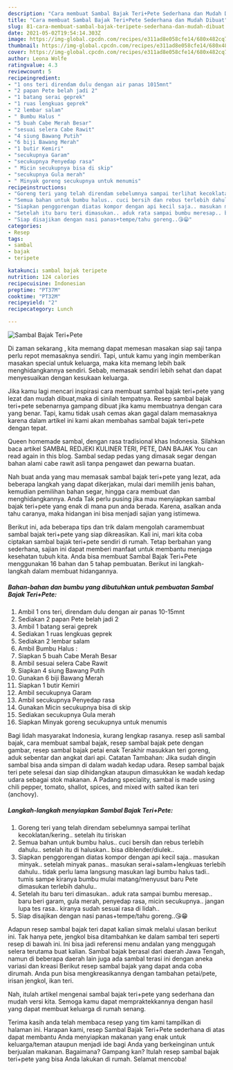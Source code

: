 ```yaml
---
description: "Cara membuat Sambal Bajak Teri+Pete Sederhana dan Mudah Dibuat"
title: "Cara membuat Sambal Bajak Teri+Pete Sederhana dan Mudah Dibuat"
slug: 81-cara-membuat-sambal-bajak-teripete-sederhana-dan-mudah-dibuat
date: 2021-05-02T19:54:14.303Z
image: https://img-global.cpcdn.com/recipes/e311ad8e058cfe14/680x482cq70/sambal-bajak-teripete-foto-resep-utama.jpg
thumbnail: https://img-global.cpcdn.com/recipes/e311ad8e058cfe14/680x482cq70/sambal-bajak-teripete-foto-resep-utama.jpg
cover: https://img-global.cpcdn.com/recipes/e311ad8e058cfe14/680x482cq70/sambal-bajak-teripete-foto-resep-utama.jpg
author: Leona Wolfe
ratingvalue: 4.3
reviewcount: 5
recipeingredient:
- "1 ons teri direndam dulu dengan air panas 1015mnt"
- "2 papan Pete belah jadi 2"
- "1 batang serai geprek"
- "1 ruas lengkuas geprek"
- "2 lembar salam"
- " Bumbu Halus "
- "5 buah Cabe Merah Besar"
- "sesuai selera Cabe Rawit"
- "4 siung Bawang Putih"
- "6 biji Bawang Merah"
- "1 butir Kemiri"
- "secukupnya Garam"
- "secukupnya Penyedap rasa"
- " Micin secukupnya bisa di skip"
- "secukupnya Gula merah"
- " Minyak goreng secukupnya untuk menumis"
recipeinstructions:
- "Goreng teri yang telah direndam sebelumnya sampai terlihat kecoklatan/kering.. setelah itu tiriskan"
- "Semua bahan untuk bumbu halus.. cuci bersih dan rebus terlebih dahulu.. setelah itu di haluskan.. bisa diblender/diulek.."
- "Siapkan penggorengan diatas kompor dengan api kecil saja.. masukan minyak.. setelah minyak panas.. masukan serai+salam+lengkuas terlebih dahulu.. tidak perlu lama langsung masukan lagi bumbu halus tadi.. tumis sampe kiranya bumbu mulai matang/menyusut baru Pete dimasukan terlebih dahulu.."
- "Setelah itu baru teri dimasukan.. aduk rata sampai bumbu meresap.. baru beri garam, gula merah, penyedap rasa, micin secukupnya.. jangan lupa tes rasa.. kiranya sudah sesuai rasa di lidah.."
- "Siap disajikan dengan nasi panas+tempe/tahu goreng..😘😁"
categories:
- Resep
tags:
- sambal
- bajak
- teripete

katakunci: sambal bajak teripete 
nutrition: 124 calories
recipecuisine: Indonesian
preptime: "PT37M"
cooktime: "PT32M"
recipeyield: "2"
recipecategory: Lunch

---
```



![Sambal Bajak Teri+Pete](https://img-global.cpcdn.com/recipes/e311ad8e058cfe14/680x482cq70/sambal-bajak-teripete-foto-resep-utama.jpg)

Di zaman  sekarang , kita memang dapat memesan masakan siap saji tanpa perlu repot memasaknya sendiri. Tapi, untuk kamu yang ingin memberikan masakan special untuk keluarga, maka kita memang lebih baik menghidangkannya sendiri. Sebab, memasak sendiri lebih sehat dan dapat menyesuaikan dengan kesukaan keluarga.

Jika kamu lagi mencari inspirasi cara membuat sambal bajak teri+pete yang lezat dan mudah dibuat,maka di sinilah tempatnya. Resep sambal bajak teri+pete  sebenarnya gampang dibuat jika kamu membuatnya dengan cara yang benar. Tapi, kamu tidak usah cemas akan gagal dalam memasaknya 
karena dalam artikel ini kami akan membahas sambal bajak teri+pete dengan tepat.  

Queen homemade sambal, dengan rasa tradisional khas Indonesia. Silahkan baca artikel SAMBAL REDJEKI KULINER TERI, PETE, DAN BAJAK You can read again in this blog. Sambal sedap pedas yang dimasak segar dengan bahan alami cabe rawit asli tanpa pengawet dan pewarna buatan.

Nah buat anda yang mau memasak sambal bajak teri+pete yang lezat, ada beberapa langkah yang dapat dikerjakan, mulai dari memilih jenis bahan, kemudian pemilihan bahan segar, hingga cara membuat dan menghidangkannya. Anda Tak perlu pusing jika mau menyiapkan sambal bajak teri+pete yang enak di mana pun anda berada. Karena, asalkan anda  tahu caranya, maka hidangan ini bisa menjadi sajian yang istimewa.

Berikut ini, ada beberapa tips dan trik dalam mengolah caramembuat sambal bajak teri+pete yang siap dikreasikan. Kali ini, mari kita coba ciptakan sambal bajak teri+pete sendiri di rumah. Tetap berbahan yang sederhana, sajian ini dapat memberi manfaat untuk membantu menjaga kesehatan tubuh kita. Anda bisa membuat Sambal Bajak Teri+Pete menggunakan 16 bahan dan 5 tahap pembuatan. Berikut ini langkah-langkah dalam membuat hidangannya.

<!--inarticleads1-->

##### Bahan-bahan dan bumbu yang dibutuhkan untuk pembuatan Sambal Bajak Teri+Pete:

1. Ambil 1 ons teri, direndam dulu dengan air panas 10-15mnt
1. Sediakan 2 papan Pete belah jadi 2
1. Ambil 1 batang serai geprek
1. Sediakan 1 ruas lengkuas geprek
1. Sediakan 2 lembar salam
1. Ambil  Bumbu Halus :
1. Siapkan 5 buah Cabe Merah Besar
1. Ambil sesuai selera Cabe Rawit
1. Siapkan 4 siung Bawang Putih
1. Gunakan 6 biji Bawang Merah
1. Siapkan 1 butir Kemiri
1. Ambil secukupnya Garam
1. Ambil secukupnya Penyedap rasa
1. Gunakan  Micin secukupnya bisa di skip
1. Sediakan secukupnya Gula merah
1. Siapkan  Minyak goreng secukupnya untuk menumis


Bagi lidah masyarakat Indonesia, kurang lengkap rasanya. resep asli sambal bajak, cara membuat sambal bajak, resep sambal bajak pete dengan gambar, resep sambal bajak petai enak Terakhir masukkan teri goreng, aduk sebentar dan angkat dari api. Catatan Tambahan: Jika sudah dingin sambal bisa anda simpan di dalam wadah kedap udara. Resep sambal bajak teri pete selesai dan siap dihidangkan ataupun dimasukkan ke wadah kedap udara sebagai stok makanan. A Padang speciality, sambal is made using chili pepper, tomato, shallot, spices, and mixed with salted ikan teri (anchovy). 

<!--inarticleads2-->

##### Langkah-langkah menyiapkan Sambal Bajak Teri+Pete:

1. Goreng teri yang telah direndam sebelumnya sampai terlihat kecoklatan/kering.. setelah itu tiriskan
1. Semua bahan untuk bumbu halus.. cuci bersih dan rebus terlebih dahulu.. setelah itu di haluskan.. bisa diblender/diulek..
1. Siapkan penggorengan diatas kompor dengan api kecil saja.. masukan minyak.. setelah minyak panas.. masukan serai+salam+lengkuas terlebih dahulu.. tidak perlu lama langsung masukan lagi bumbu halus tadi.. tumis sampe kiranya bumbu mulai matang/menyusut baru Pete dimasukan terlebih dahulu..
1. Setelah itu baru teri dimasukan.. aduk rata sampai bumbu meresap.. baru beri garam, gula merah, penyedap rasa, micin secukupnya.. jangan lupa tes rasa.. kiranya sudah sesuai rasa di lidah..
1. Siap disajikan dengan nasi panas+tempe/tahu goreng..😘😁


Adapun resep sambal bajak teri dapat kalian simak melalui ulasan berikut ini. Tak hanya pete, jengkol bisa ditambahkan ke dalam sambal teri seperti resep di bawah ini. Ini bisa jadi referensi menu andalan yang menggugah selera terutama buat kalian. Sambal bajak berasal dari daerah Jawa Tengah, namun di beberapa daerah lain juga ada sambal terasi ini dengan aneka variasi dan kreasi Berikut resep sambal bajak yang dapat anda coba dirumah. Anda pun bisa mengkreasikannya dengan tambahan petai/pete, irisan jengkol, ikan teri. 

Nah, itulah artikel mengenai  sambal bajak teri+pete  yang sederhana dan mudah versi kita. Semoga kamu dapat mempraktekkannya dengan hasil yang dapat membuat keluarga di rumah senang. 

Terima kasih anda telah membaca resep yang tim kami tampilkan di halaman ini. Harapan kami, resep  Sambal Bajak Teri+Pete sederhana di atas dapat membantu Anda menyiapkan makanan yang enak untuk keluarga/teman ataupun menjadi ide bagi Anda yang berkeinginan untuk berjualan makanan. Bagaimana? Gampang kan? Itulah resep sambal bajak teri+pete yang bisa Anda lakukan di rumah. Selamat mencoba!

